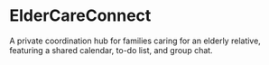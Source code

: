 # ElderCareConnect
A private coordination hub for families caring for an elderly relative, featuring a shared calendar, to-do list, and group chat.
